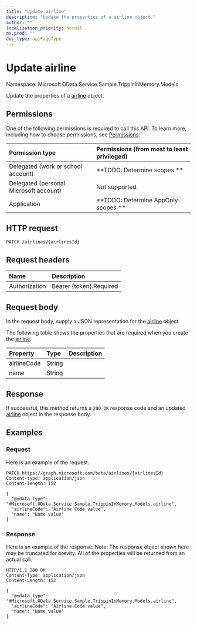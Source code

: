 ```yaml
---
title: "Update airline"
description: "Update the properties of a airline object."
author: ""
localization_priority: Normal
ms.prod: ""
doc_type: apiPageType
---
```


# Update airline

Namespace: Microsoft.OData.Service.Sample.TrippinInMemory.Models

Update the properties of a [airline](../resources/microsoft.odata.service.sample.trippininmemory.models-airline.md) object.

## Permissions
One of the following permissions is required to call this API. To learn more, including how to choose permissions, see [Permissions](/concepts/permissions-reference.md).

|Permission type|Permissions (from most to least privileged)|
|:---|:---|
|Delegated (work or school account)|**TODO: Determine scopes **|
|Delegated (personal Microsoft account)|Not supported.|
|Application|**TODO: Determine AppOnly scopes **|

## HTTP request
<!-- {
  "blockType": "ignored"
}
-->
``` http
PATCH /airlines/{airlinesId}
```

## Request headers
|Name|Description|
|:---|:---|
|Authorization|Bearer {token}.Required|

## Request body
In the request body, supply a JSON representation for the [airline](../resources/microsoft.odata.service.sample.trippininmemory.models-airline.md) object.

The following table shows the properties that are required when you create the [airline](../resources/microsoft.odata.service.sample.trippininmemory.models-airline.md).

|Property|Type|Description|
|:---|:---|:---|
|airlineCode|String||
|name|String||



## Response
If successful, this method returns a `200 OK` response code and an updated [airline](../resources/microsoft.odata.service.sample.trippininmemory.models-airline.md) object in the response body.

## Examples

### Request
Here is an example of the request.
<!-- {
  "blockType": "request",
  "name": "update_airline"
}
-->
``` http
PATCH https://graph.microsoft.com/beta/airlines/{airlinesId}
Content-type: application/json
Content-length: 152

{
  "@odata.type": "#Microsoft.OData.Service.Sample.TrippinInMemory.Models.airline",
  "airlineCode": "Airline Code value",
  "name": "Name value"
}
```

### Response
Here is an example of the response. Note: The response object shown here may be truncated for brevity. All of the properties will be returned from an actual call.
<!-- {
  "blockType": "response",
  "truncated": true
}
-->
``` http
HTTP/1.1 200 OK
Content-Type: application/json
Content-Length: 152

{
  "@odata.type": "#Microsoft.OData.Service.Sample.TrippinInMemory.Models.airline",
  "airlineCode": "Airline Code value",
  "name": "Name value"
}
```

